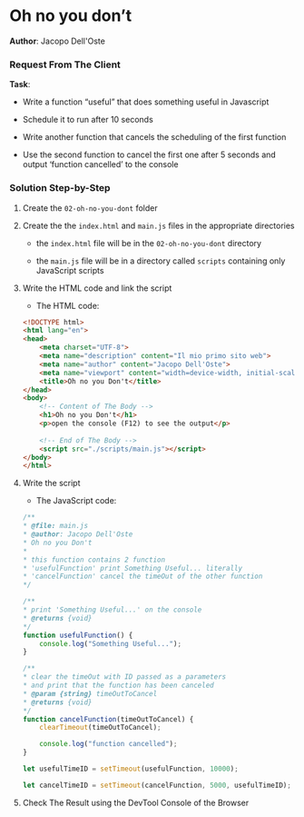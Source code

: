 # Oh no you don’t

**Author**: Jacopo Dell'Oste 

### Request From The Client

**Task**: 

- Write a function “useful” that does something useful in Javascript

- Schedule it to run after 10 seconds

- Write another function that cancels the scheduling of the first function

- Use the second function to cancel the first one after 5 seconds and output
‘function cancelled’ to the console

### Solution Step-by-Step

1. Create the  `02-oh-no-you-dont` folder

2. Create the the `index.html` and `main.js` files in the appropriate directories

    * the `index.html` file will be in the `02-oh-no-you-dont` directory

    * the `main.js` file will be in a directory called `scripts` containing only JavaScript scripts

3. Write the HTML code and link the script
    
    * The HTML code:

    ```HTML 
    <!DOCTYPE html>
    <html lang="en">
    <head>
        <meta charset="UTF-8">
        <meta name="description" content="Il mio primo sito web">
        <meta name="author" content="Jacopo Dell'Oste">
        <meta name="viewport" content="width=device-width, initial-scale=1.0">
        <title>Oh no you Don't</title>
    </head>
    <body>
        <!-- Content of The Body -->
        <h1>Oh no you Don't</h1>
        <p>open the console (F12) to see the output</p>
        
        <!-- End of The Body -->
        <script src="./scripts/main.js"></script>
    </body>
    </html>
    ```

4. Write the script  

    * The JavaScript code:

    ```javascript
    /**
    * @file: main.js
    * @author: Jacopo Dell'Oste
    * Oh no you Don't
    *
    * this function contains 2 function
    * 'usefulFunction' print Something Useful... literally
    * 'cancelFunction' cancel the timeOut of the other function
    */

    /**
    * print 'Something Useful...' on the console
    * @returns {void}
    */
    function usefulFunction() {
        console.log("Something Useful...");
    }

    /**
    * clear the timeOut with ID passed as a parameters
    * and print that the function has been canceled 
    * @param {string} timeOutToCancel
    * @returns {void}
    */
    function cancelFunction(timeOutToCancel) {
        clearTimeout(timeOutToCancel);

        console.log("function cancelled");
    }

    let usefulTimeID = setTimeout(usefulFunction, 10000);

    let cancelTimeID = setTimeout(cancelFunction, 5000, usefulTimeID);
    ```

5. Check The Result using the DevTool Console of the Browser
